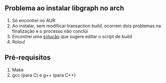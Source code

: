 ## Problema ao instalar libgraph no arch
1. Só encontrei no AUR
2. Ao instalar, sem modificar transaction build, ocorrem dois problemas na finalização e o processo não conclúi
3. Encontrei uma [solução](https://www.reddit.com/r/archlinux/comments/hyo94z/error_while_installing_libgraph/) que sugere editar o script de build
4. Rolou!

## Pré-requisitos
1. Make
2. gcc (para C) e g++ (para C++)
